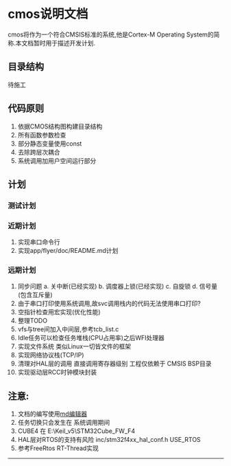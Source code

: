 # cmos说明文档
cmos将作为一个符合CMSIS标准的系统,他是Cortex-M Operating System的简称.本文档暂时用于描述开发计划.

## 目录结构
待施工

## 代码原则
1. 依据CMOS结构图构建目录结构
2. 所有函数参数检查
3. 部分静态变量使用const
4. 去除跨层次耦合
5. 系统调用加用户空间运行部分

## 计划
### 测试计划

### 近期计划
1. 实现串口命令行
2. 实现app/flyer/doc/README.md计划

### 远期计划
1. 同步问题
   a. 关中断(已经实现)
   b. 调度器上锁(已经实现)
   c. 自旋锁
   d. 信号量(包含互斥量)
2. 由于串口打印使用系统调用,故svc调用栈内的代码无法使用串口打印?
3. 空指针检查用宏实现(优化性能)
4. 整理TODO
5. vfs与tree间加入中间层,参考tcb\_list.c
6. Idle任务可以检查任务堆栈\(CPU占用率\)之后WFI处理器
7. 实现文件系统 类似Linux一切皆文件的框架
8. 实现网络协议栈(TCP/IP)
9. 清理对HAL层的调用 直接调用寄存器级别 工程仅依赖于 CMSIS BSP目录
10. 实现驱动层RCC时钟模块封装

## 注意:
1. 文档的编写使用[md编辑器][1]
2. 任务切换只会发生在 系统调用期间
3. CUBE4 在 E:\Keil\_v5\STM32Cube\_FW\_F4
4. HAL层对RTOS的支持有风险 inc/stm32f4xx\_hal\_conf.h USE\_RTOS
5. 参考FreeRtos RT-Thread实现

---------

[1]: http://write.blog.csdn.net/mdeditor

